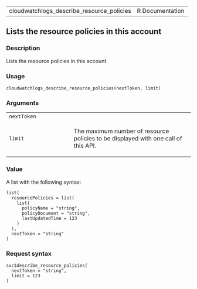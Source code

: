 <table style="width: 100%;">
<tbody>
<tr class="odd">
<td>cloudwatchlogs_describe_resource_policies</td>
<td style="text-align: right;">R Documentation</td>
</tr>
</tbody>
</table>

## Lists the resource policies in this account

### Description

Lists the resource policies in this account.

### Usage

    cloudwatchlogs_describe_resource_policies(nextToken, limit)

### Arguments

<table>
<colgroup>
<col style="width: 35%" />
<col style="width: 65%" />
</colgroup>
<tbody>
<tr class="odd">
<td><code
id="cloudwatchlogs_describe_resource_policies_:_nextToken">nextToken</code></td>
<td></td>
</tr>
<tr class="even">
<td><code
id="cloudwatchlogs_describe_resource_policies_:_limit">limit</code></td>
<td><p>The maximum number of resource policies to be displayed with one
call of this API.</p></td>
</tr>
</tbody>
</table>

### Value

A list with the following syntax:

    list(
      resourcePolicies = list(
        list(
          policyName = "string",
          policyDocument = "string",
          lastUpdatedTime = 123
        )
      ),
      nextToken = "string"
    )

### Request syntax

    svc$describe_resource_policies(
      nextToken = "string",
      limit = 123
    )
